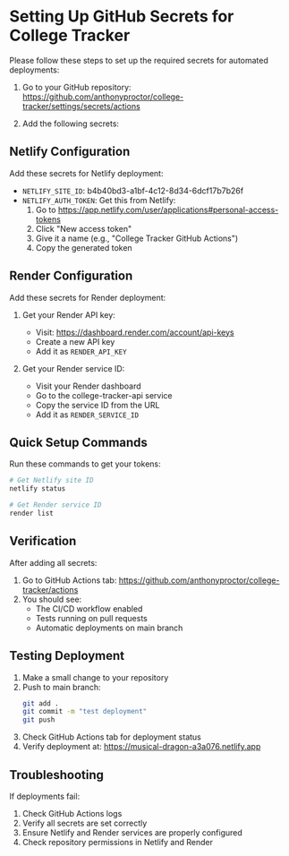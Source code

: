 # Setting Up GitHub Secrets for College Tracker

Please follow these steps to set up the required secrets for automated deployments:

1. Go to your GitHub repository: https://github.com/anthonyproctor/college-tracker/settings/secrets/actions

2. Add the following secrets:

## Netlify Configuration
Add these secrets for Netlify deployment:

- `NETLIFY_SITE_ID`: b4b40bd3-a1bf-4c12-8d34-6dcf17b7b26f
- `NETLIFY_AUTH_TOKEN`: Get this from Netlify:
  1. Go to https://app.netlify.com/user/applications#personal-access-tokens
  2. Click "New access token"
  3. Give it a name (e.g., "College Tracker GitHub Actions")
  4. Copy the generated token

## Render Configuration
Add these secrets for Render deployment:

1. Get your Render API key:
   - Visit: https://dashboard.render.com/account/api-keys
   - Create a new API key
   - Add it as `RENDER_API_KEY`

2. Get your Render service ID:
   - Visit your Render dashboard
   - Go to the college-tracker-api service
   - Copy the service ID from the URL
   - Add it as `RENDER_SERVICE_ID`

## Quick Setup Commands

Run these commands to get your tokens:

```bash
# Get Netlify site ID
netlify status

# Get Render service ID
render list
```

## Verification

After adding all secrets:

1. Go to GitHub Actions tab: https://github.com/anthonyproctor/college-tracker/actions
2. You should see:
   - The CI/CD workflow enabled
   - Tests running on pull requests
   - Automatic deployments on main branch

## Testing Deployment

1. Make a small change to your repository
2. Push to main branch:
   ```bash
   git add .
   git commit -m "test deployment"
   git push
   ```
3. Check GitHub Actions tab for deployment status
4. Verify deployment at: https://musical-dragon-a3a076.netlify.app

## Troubleshooting

If deployments fail:
1. Check GitHub Actions logs
2. Verify all secrets are set correctly
3. Ensure Netlify and Render services are properly configured
4. Check repository permissions in Netlify and Render
